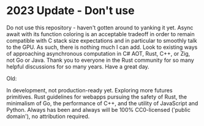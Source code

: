 # 2023 Update - Don't use
Do not use this repository - haven't gotten around to yanking it yet. Async await with its function coloring is an acceptable tradeoff in order to remain compatible with C stack size expectations and in particular to smoothly talk to the GPU. As such, there is nothing much I can add. Look to existing ways of approaching asynchronous computation in C# AOT, Rust, C++, or Zig, not Go or Java. Thank you to everyone in the Rust community for so many helpful discussions for so many years. Have a great day.

Old:

In development, not production-ready yet. Exploring more futures primitives. Rust guidelines for webapps pursuing the safety of Rust, the minimalism of Go, the performance of C++, and the utility of JavaScript and Python. Always has been and always will be 100% CC0-licensed ('public domain'), no attribution required.
